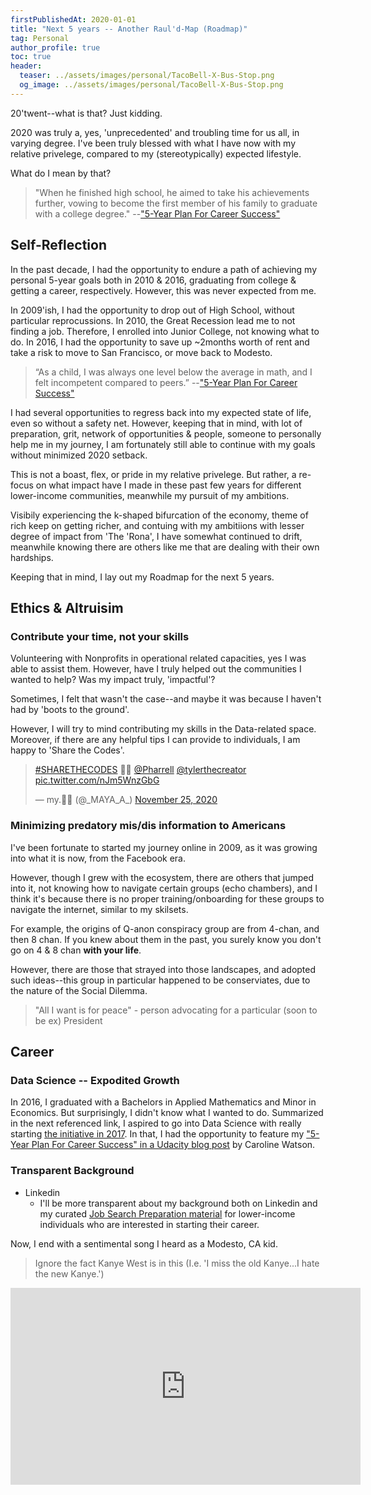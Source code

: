 ```yaml
---
firstPublishedAt: 2020-01-01
title: "Next 5 years -- Another Raul'd-Map (Roadmap)"
tag: Personal
author_profile: true 
toc: true
header:
  teaser: ../assets/images/personal/TacoBell-X-Bus-Stop.png
  og_image: ../assets/images/personal/TacoBell-X-Bus-Stop.png
---
```


20'twent--what is that? Just kidding. 

2020 was truly a, yes, 'unprecedented' and troubling time for us all, in varying degree. I've been truly blessed with what I have now with my relative privelege, compared to my (stereotypically) expected lifestyle. 

What do I mean by that?

> "When he finished high school, he aimed to take his achievements further, vowing to become the first member of his family to graduate with a college degree." --["5-Year Plan For Career Success"](https://blog.udacity.com/2017/12/5-year-plan-for-career-success.html)

## Self-Reflection

In the past decade, I had the opportunity to endure a path of achieving my personal 5-year goals both in 2010 & 2016, graduating from college & getting a career, respectively. However, this was never expected from me.


In 2009'ish, I had the opportunity to drop out of High School, without particular reprocussions. In 2010, the Great Recession lead me to not finding a job. Therefore, I enrolled into Junior College, not knowing what to do. In 2016, I had the opportunity to save up ~2months worth of rent and take a risk to move to San Francisco, or move back to Modesto.


> “As a child, I was always one level below the average in math, and I felt incompetent compared to peers.” --["5-Year Plan For Career Success"](https://blog.udacity.com/2017/12/5-year-plan-for-career-success.html)

I had several opportunities to regress back into my expected state of life, even so without a safety net. However, keeping that in mind, with lot of preparation, grit, network of opportunities & people, someone to personally help me in my journey, I am fortunately still able to continue with my goals without minimized 2020 setback. 

This is not a boast, flex, or pride in my relative privelege. But rather, a re-focus on what impact have I made in these past few years for different lower-income communities, meanwhile my pursuit of my ambitions.

Visibily experiencing the k-shaped bifurcation of the economy, theme of rich keep on getting richer, and contuing with my ambitiions with lesser degree of impact from 'The 'Rona', I have somewhat continued to drift, meanwhile knowing there are others like me that are dealing with their own hardships.

Keeping that in mind, I lay out my Roadmap for the next 5 years.



## Ethics & Altruisim



### Contribute your time, not your skills

Volunteering with Nonprofits in operational related capacities, yes I was able to assist them. However, have I truly helped out the communities I wanted to help? Was my impact truly, 'impactful'?

Sometimes, I felt that wasn't the case--and maybe it was because I haven't  had by 'boots to the ground'.


However, I will try to mind contributing my skills in the Data-related space. Moreover, if there are any helpful tips I can provide to individuals, I am happy to 'Share the Codes'.

<blockquote class="twitter-tweet"><p lang="und" dir="ltr"><a href="https://twitter.com/hashtag/SHARETHECODES?src=hash&amp;ref_src=twsrc%5Etfw">#SHARETHECODES</a> 💫🌱 <a href="https://twitter.com/Pharrell?ref_src=twsrc%5Etfw">@Pharrell</a> <a href="https://twitter.com/tylerthecreator?ref_src=twsrc%5Etfw">@tylerthecreator</a> <a href="https://t.co/nJm5WnzGbG">pic.twitter.com/nJm5WnzGbG</a></p>&mdash; my.💅🏽 (@_MAYA_A_) <a href="https://twitter.com/_MAYA_A_/status/1331667687815086080?ref_src=twsrc%5Etfw">November 25, 2020</a></blockquote> <script async src="https://platform.twitter.com/widgets.js" charset="utf-8"></script>

### Minimizing predatory mis/dis information to Americans


I've been fortunate to started my journey online in 2009, as it was growing into what it is now, from the Facebook era.

However, though I grew with the ecosystem, there are others that jumped into it, not knowing how to navigate certain groups (echo chambers), and I think it's because there is no proper training/onboarding for these groups to navigate the internet, similar to my skilsets.

For example, the origins of Q-anon conspiracy group are from 4-chan, and then 8 chan. If you knew about them in the past, you surely know you don't go on 4 & 8 chan **with your life**. 

However, there are those that strayed into those landscapes, and adopted such ideas--this group in particular happened to be conserviates, due to the nature of the Social Dilemma.

> "All I want is for peace" - person advocating for a particular (soon to be ex) President


## Career

### Data Science -- Expodited Growth

In 2016, I graduated with a Bachelors in Applied Mathematics and Minor in Economics. But surprisingly, I didn't know what I wanted to do. Summarized in the next referenced link, I aspired to go into Data Science with really starting [the initiative in 2017](https://www.youtube.com/watch?v=AGBGetoOW4s&pbjreload=101). In that, I had the opportunity to feature my ["5-Year Plan For Career Success" in a Udacity blog post](https://blog.udacity.com/2017/12/5-year-plan-for-career-success.html) by Caroline Watson.

### Transparent Background


* Linkedin
  * I'll be more transparent about my background both on Linkedin and my curated [Job Search Preparation material](https://raulingaverage.dev/job-search) for lower-income individuals who are interested in starting their career.




Now, I end with a sentimental song I heard as a Modesto, CA kid.

> Ignore the fact Kanye West is in this (I.e. 'I miss the old Kanye...I hate the new Kanye.')

<iframe width="560" height="315" src="https://www.youtube.com/embed/Kxi3RQl6xVI" frameborder="0" allow="accelerometer; autoplay; clipboard-write; encrypted-media; gyroscope; picture-in-picture" allowfullscreen></iframe>